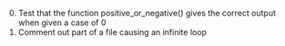 0. Test that the function positive_or_negative() gives the correct output when given a case of 0
1. Comment out part of a file causing an infinite loop
